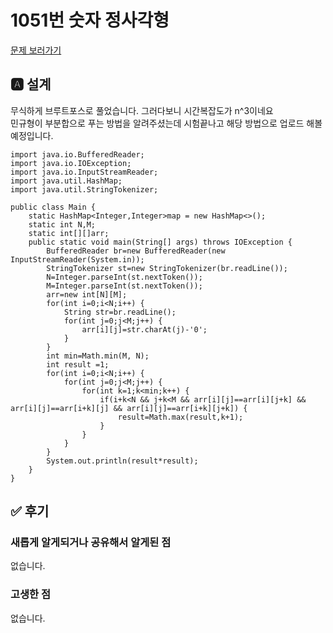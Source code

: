 # 1051번 숫자 정사각형
[문제 보러가기](https://www.acmicpc.net/problem/1051)

## 🅰 설계
무식하게 브루트포스로 풀었습니다. 그러다보니 시간복잡도가 n^3이네요  
민규형이 부분합으로 푸는 방법을 알려주셨는데 시험끝나고 해당 방법으로 업로드 해볼예정입니다.
```
import java.io.BufferedReader;
import java.io.IOException;
import java.io.InputStreamReader;
import java.util.HashMap;
import java.util.StringTokenizer;

public class Main {
	static HashMap<Integer,Integer>map = new HashMap<>();
	static int N,M;
	static int[][]arr;
	public static void main(String[] args) throws IOException {
		BufferedReader br=new BufferedReader(new InputStreamReader(System.in));
		StringTokenizer st=new StringTokenizer(br.readLine());
		N=Integer.parseInt(st.nextToken());
		M=Integer.parseInt(st.nextToken());
		arr=new int[N][M];
		for(int i=0;i<N;i++) {
			String str=br.readLine();
			for(int j=0;j<M;j++) {
				arr[i][j]=str.charAt(j)-'0';
			}
		}
		int min=Math.min(M, N);
		int result =1;
		for(int i=0;i<N;i++) {
			for(int j=0;j<M;j++) {
				for(int k=1;k<min;k++) {
					if(i+k<N && j+k<M && arr[i][j]==arr[i][j+k] && arr[i][j]==arr[i+k][j] && arr[i][j]==arr[i+k][j+k]) {
						result=Math.max(result,k+1);
					}
				}
			}
		}
		System.out.println(result*result);
	}
}
```
## ✅ 후기
### 새롭게 알게되거나 공유해서 알게된 점
없습니다.  

### 고생한 점
없습니다.   
